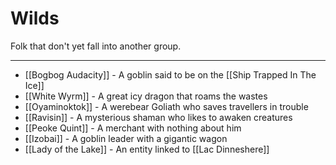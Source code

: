 # Wilds 

Folk that don't yet fall into another group.

---

- [[Bogbog Audacity]] - A goblin said to be on the [[Ship Trapped In The Ice]]
- [[White Wyrm]] - A great icy dragon that roams the wastes
- [[Oyaminoktok]] - A werebear Goliath who saves travellers in trouble
- [[Ravisin]] - A mysterious shaman who likes to awaken creatures
- [[Peoke Quint]] - A merchant with nothing about him
- [[Izobai]] - A goblin leader with a gigantic wagon
- [[Lady of the Lake]] - An entity linked to [[Lac Dinneshere]]